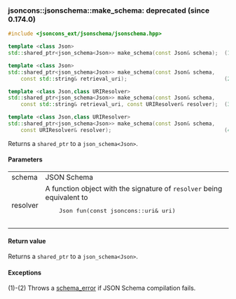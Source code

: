 ### jsoncons::jsonschema::make_schema: deprecated (since 0.174.0)

```cpp
#include <jsoncons_ext/jsonschema/jsonschema.hpp>

template <class Json>
std::shared_ptr<json_schema<Json>> make_schema(const Json& schema);  (1)

template <class Json>
std::shared_ptr<json_schema<Json>> make_schema(const Json& schema,
    const std::string& retrieval_uri);                               (2) (since 0.173.0)

template <class Json,class URIResolver>
std::shared_ptr<json_schema<Json>> make_schema(const Json& schema,
    const std::string& retrieval_uri, const URIResolver& resolver);  (3) (since 0.173.0)

template <class Json,class URIResolver>
std::shared_ptr<json_schema<Json>> make_schema(const Json& schema, 
    const URIResolver& resolver);                                    (4)
```

Returns a `shared_ptr` to a `json_schema<Json>`.

#### Parameters

<table>
  <tr>
    <td>schema</td>
    <td>JSON Schema</td> 
  </tr>
  <tr>
    <td>resolver</td>
    <td>A function object with the signature of <code>resolver</code> being equivalent to 
    <pre>
    Json fun(const jsoncons::uri& uri)   
    </pre></td>   
  </tr>
</table>

#### Return value

Returns a `shared_ptr` to a `json_schema<Json>`.

#### Exceptions

(1)-(2) Throws a [schema_error](schema_error.md) if JSON Schema compilation fails.


